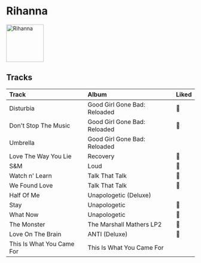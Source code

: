 
# Rihanna


<img src="https://i.scdn.co/image/ab6761610000e5eb019d6873a01987cbe35888cd" alt="Rihanna" width="100" />

## Tracks

| Track                     | Album                        | Liked   |
|:--------------------------|:-----------------------------|:--------|
| Disturbia                 | Good Girl Gone Bad: Reloaded | 💚       |
| Don't Stop The Music      | Good Girl Gone Bad: Reloaded | 💚       |
| Umbrella                  | Good Girl Gone Bad: Reloaded |         |
| Love The Way You Lie      | Recovery                     | 💚       |
| S&M                       | Loud                         | 💚       |
| Watch n' Learn            | Talk That Talk               | 💚       |
| We Found Love             | Talk That Talk               | 💚       |
| Half Of Me                | Unapologetic (Deluxe)        |         |
| Stay                      | Unapologetic                 | 💚       |
| What Now                  | Unapologetic                 | 💚       |
| The Monster               | The Marshall Mathers LP2     | 💚       |
| Love On The Brain         | ANTI (Deluxe)                | 💚       |
| This Is What You Came For | This Is What You Came For    |         |